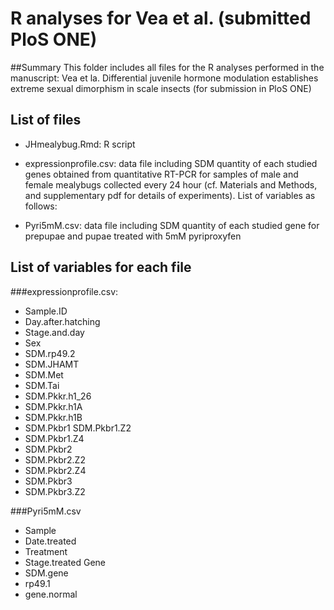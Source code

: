 # R analyses for Vea et al.  (submitted PloS ONE)


##Summary
This folder includes all files for the R analyses performed in the manuscript: Vea et la. Differential juvenile hormone modulation establishes extreme sexual dimorphism in scale insects (for submission in PloS ONE)

## List of files
- JHmealybug.Rmd: R script
 
- expressionprofile.csv: data file including SDM quantity of each studied genes obtained from quantitative RT-PCR for samples of male and female mealybugs collected every 24 hour (cf. Materials and Methods, and supplementary pdf for details of experiments). List of variables as follows: 

- Pyri5mM.csv: data file including SDM quantity of each studied gene for prepupae and pupae treated with 5mM pyriproxyfen

## List of variables for each file
###expressionprofile.csv:
- Sample.ID
- Day.after.hatching	
- Stage.and.day	
- Sex	
- SDM.rp49.2	
- SDM.JHAMT	
- SDM.Met	
- SDM.Tai	
- SDM.Pkkr.h1_26	
- SDM.Pkkr.h1A	
- SDM.Pkkr.h1B	
- SDM.Pkbr1	SDM.Pkbr1.Z2	
- SDM.Pkbr1.Z4	
- SDM.Pkbr2	
- SDM.Pkbr2.Z2	
- SDM.Pkbr2.Z4	
- SDM.Pkbr3	
- SDM.Pkbr3.Z2

###Pyri5mM.csv
- Sample	
- Date.treated	
- Treatment	
- Stage.treated	Gene	
- SDM.gene	
- rp49.1	
- gene.normal

